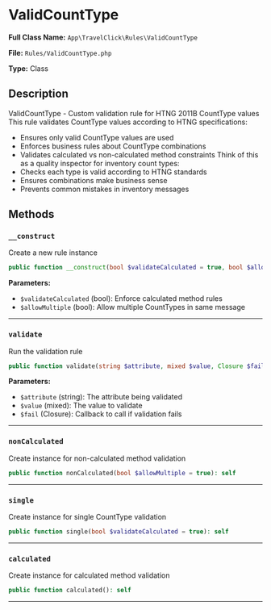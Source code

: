 # ValidCountType

**Full Class Name:** `App\TravelClick\Rules\ValidCountType`

**File:** `Rules/ValidCountType.php`

**Type:** Class

## Description

ValidCountType - Custom validation rule for HTNG 2011B CountType values
This rule validates CountType values according to HTNG specifications:
- Ensures only valid CountType values are used
- Enforces business rules about CountType combinations
- Validates calculated vs non-calculated method constraints
Think of this as a quality inspector for inventory count types:
- Checks each type is valid according to HTNG standards
- Ensures combinations make business sense
- Prevents common mistakes in inventory messages

## Methods

### `__construct`

Create a new rule instance

```php
public function __construct(bool $validateCalculated = true, bool $allowMultiple = true)
```

**Parameters:**

- `$validateCalculated` (bool): Enforce calculated method rules
- `$allowMultiple` (bool): Allow multiple CountTypes in same message

---

### `validate`

Run the validation rule

```php
public function validate(string $attribute, mixed $value, Closure $fail): void
```

**Parameters:**

- `$attribute` (string): The attribute being validated
- `$value` (mixed): The value to validate
- `$fail` (Closure): Callback to call if validation fails

---

### `nonCalculated`

Create instance for non-calculated method validation

```php
public function nonCalculated(bool $allowMultiple = true): self
```

---

### `single`

Create instance for single CountType validation

```php
public function single(bool $validateCalculated = true): self
```

---

### `calculated`

Create instance for calculated method validation

```php
public function calculated(): self
```

---

